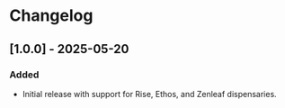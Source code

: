 # Changelog

## [1.0.0] - 2025-05-20
### Added
- Initial release with support for Rise, Ethos, and Zenleaf dispensaries.
